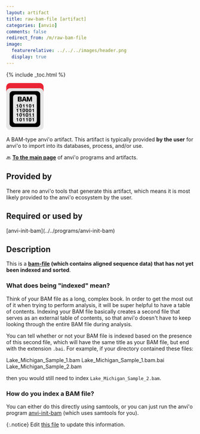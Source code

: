 ```yaml
---
layout: artifact
title: raw-bam-file [artifact]
categories: [anvio]
comments: false
redirect_from: /m/raw-bam-file
image:
  featurerelative: ../../../images/header.png
  display: true
---
```



{% include _toc.html %}


<img src="../../images/icons/BAM.png" alt="BAM" style="width:100px; border:none" />

A BAM-type anvi'o artifact. This artifact is typically provided **by the user** for anvi'o to import into its databases, process, and/or use.

🔙 **[To the main page](../../)** of anvi'o programs and artifacts.

## Provided by


There are no anvi'o tools that generate this artifact, which means it is most likely provided to the anvi'o ecosystem by the user.


## Required or used by


<p style="text-align: left" markdown="1"><span class="artifact-r">[anvi-init-bam](../../programs/anvi-init-bam)</span></p>


## Description

This is a **<span class="artifact-n">[bam-file](/software/anvio/help/main/artifacts/bam-file)</span> (which contains aligned sequence data) that has not yet been indexed and sorted**. 

### What does being "indexed" mean? 

Think of your BAM file as a long, complex book. In order to get the most out of it when trying to perform analysis, it will be super helpful to have a table of contents. Indexing your BAM file basically creates a second file that serves as an external table of contents, so that anvi'o doesn't have to keep looking through the entire BAM file during analysis. 

You can tell whether or not your BAM file is indexed based on the presence of this second file, which will have the same title as your BAM file, but end with the extension `.bai`. For example, if your directory contained these files:

<div class="codeblock" markdown="1">
Lake_Michigan_Sample_1.bam
Lake_Michigan_Sample_1.bam.bai
Lake_Michigan_Sample_2.bam 
</div>

then you would still need to index `Lake_Michigan_Sample_2.bam`. 

### How do you index a BAM file?

You can either do this directly using samtools, or you can just run the anvi'o program <span class="artifact-p">[anvi-init-bam](/software/anvio/help/main/programs/anvi-init-bam)</span> (which uses samtools for you). 


{:.notice}
Edit [this file](https://github.com/merenlab/anvio/tree/master/anvio/docs/artifacts/raw-bam-file.md) to update this information.

